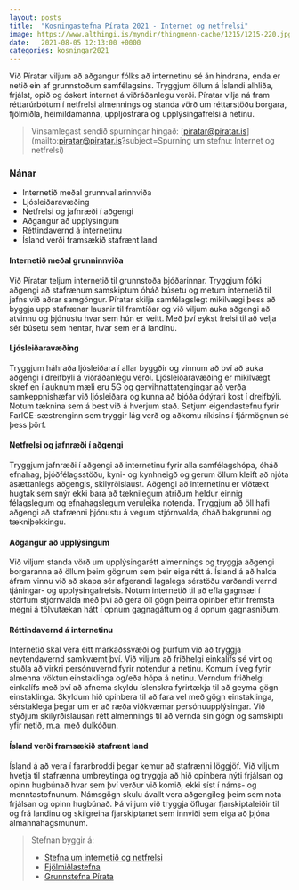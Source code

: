 ```yaml
---
layout: posts
title:  "Kosningastefna Pírata 2021 - Internet og netfrelsi"
image: https://www.althingi.is/myndir/thingmenn-cache/1215/1215-220.jpg
date:   2021-08-05 12:13:00 +0000
categories: kosningar2021
---
```

Við Píratar viljum að aðgangur fólks að internetinu sé án hindrana, enda er netið ein af grunnstoðum samfélagsins. Tryggjum öllum á Íslandi alhliða, frjálst, opið og óskert internet á viðráðanlegu verði. Píratar vilja ná fram réttarúrbótum í netfrelsi almennings og standa vörð um réttarstöðu borgara, fjölmiðla, heimildamanna, uppljóstrara og upplýsingafrelsi á netinu.

> Vinsamlegast sendið spurningar hingað: [piratar@piratar.is](mailto:piratar@piratar.is?subject=Spurning um stefnu: Internet og netfrelsi)

### Nánar 
- Internetið meðal grunnvallarinnviða 
- Ljósleiðaravæðing 
- Netfrelsi og jafnræði í aðgengi 
- Aðgangur að upplýsingum 
- Réttindavernd á internetinu 
- Ísland verði framsækið stafrænt land

#### Internetið meðal grunninnviða 
Við Píratar teljum internetið til grunnstoða þjóðarinnar. Tryggjum fólki aðgengi að stafrænum samskiptum óháð búsetu og metum internetið til jafns við aðrar samgöngur. Píratar skilja samfélagslegt mikilvægi þess að byggja upp stafrænar lausnir til framtíðar og við viljum auka aðgengi að atvinnu og þjónustu hvar sem hún er veitt. Með því eykst frelsi til að velja sér búsetu sem hentar, hvar sem er á landinu.

#### Ljósleiðaravæðing 
Tryggjum háhraða ljósleiðara í allar byggðir og vinnum að því að auka aðgengi í dreifbýli á viðráðanlegu verði. Ljósleiðaravæðing er mikilvægt skref en í auknum mæli eru 5G og gervihnattatengingar að verða samkeppnishæfar við ljósleiðara og kunna að bjóða ódýrari kost í dreifbýli. Notum tæknina sem á best við á hverjum stað. Setjum eigendastefnu fyrir FarICE-sæstrenginn sem tryggir lág verð og aðkomu ríkisins í fjármögnun sé þess þörf.

#### Netfrelsi og jafnræði í aðgengi 
Tryggjum jafnræði í aðgengi að internetinu fyrir alla samfélagshópa, óháð efnahag, þjóðfélagsstöðu, kyni- og kynhneigð og gerum öllum kleift að njóta ásættanlegs aðgengis, skilyrðislaust. Aðgengi að internetinu er víðtækt hugtak sem snýr ekki bara að tæknilegum atriðum heldur einnig félagslegum og efnahagslegum veruleika notenda. Tryggjum að öll hafi aðgengi að stafrænni þjónustu á vegum stjórnvalda, óháð bakgrunni og tækniþekkingu.

#### Aðgangur að upplýsingum 
Við viljum standa vörð um upplýsingarétt almennings og tryggja aðgengi borgaranna að öllum þeim gögnum sem þeir eiga rétt á. Ísland á að halda áfram vinnu við að skapa sér afgerandi lagalega sérstöðu varðandi vernd tjáningar- og upplýsingafrelsis. Notum internetið til að efla gagnsæi í störfum stjórnvalda með því að gera öll gögn þeirra opinber eftir fremsta megni á tölvutækan hátt í opnum gagnagáttum og á opnum gagnasniðum.

#### Réttindavernd á internetinu 
Internetið skal vera eitt markaðssvæði og þurfum við að tryggja neytendavernd samkvæmt því. Við viljum að friðhelgi einkalífs sé virt og stuðla að virkri persónuvernd fyrir notendur á netinu. Komum í veg fyrir almenna vöktun einstaklinga og/eða hópa á netinu. Verndum friðhelgi einkalífs með því að afnema skyldu íslenskra fyrirtækja til að geyma gögn einstaklinga. Skyldum hið opinbera til að fara vel með gögn einstaklinga, sérstaklega þegar um er að ræða viðkvæmar persónuupplýsingar. Við styðjum skilyrðislausan rétt almennings til að vernda sín gögn og samskipti yfir netið, m.a. með dulkóðun.

#### Ísland verði framsækið stafrænt land 
Ísland á að vera í fararbroddi þegar kemur að stafrænni löggjöf. Við viljum hvetja til stafrænna umbreytinga og tryggja að hið opinbera nýti frjálsan og opinn hugbúnað hvar sem því verður við komið, ekki síst í náms- og menntastofnunum. Námsgögn skulu ávallt vera aðgengileg þeim sem nota frjálsan og opinn hugbúnað. Þá viljum við tryggja öflugar fjarskiptaleiðir til og frá landinu og skilgreina fjarskiptanet sem innviði sem eiga að þjóna almannahagsmunum.

> Stefnan byggir á: 
> - [Stefna um internetið og netfrelsi](https://x.piratar.is/polity/1/document/469/)
> - [Fjölmiðlastefna](https://x.piratar.is/polity/1/document/491/)
> - [Grunnstefna Pírata](https://x.piratar.is/polity/1/document/2/)